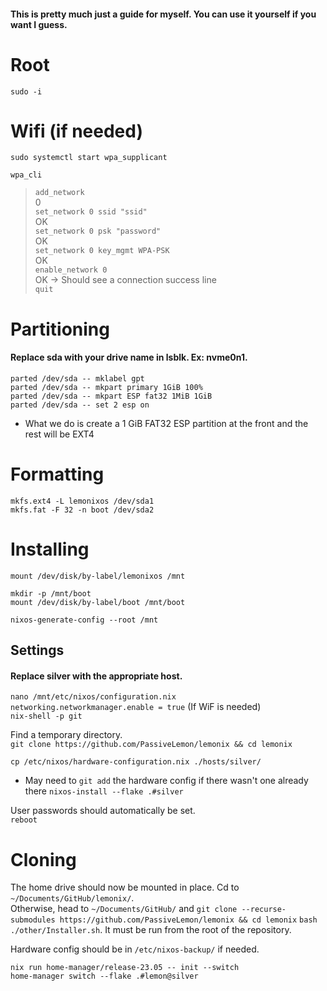 #### This is pretty much just a guide for myself. You can use it yourself if you want I guess. </br>
# Root </br>
`sudo -i` </br>

# Wifi (if needed) </br>
`sudo systemctl start wpa_supplicant` </br>

`wpa_cli` </br>

> `add_network` </br>
0 </br>
> `set_network 0 ssid "ssid"` </br>
OK </br>
> `set_network 0 psk "password"` </br>
OK </br>
> `set_network 0 key_mgmt WPA-PSK` </br>
OK </br>
> `enable_network 0` </br>
OK -> Should see a connection success line </br>
> `quit` </br>

# Partitioning </br>
#### Replace sda with your drive name in lsblk. Ex: nvme0n1. </br>

`parted /dev/sda -- mklabel gpt` </br>
`parted /dev/sda -- mkpart primary 1GiB 100%` </br>
`parted /dev/sda -- mkpart ESP fat32 1MiB 1GiB` </br>
`parted /dev/sda -- set 2 esp on` </br>
- What we do is create a 1 GiB FAT32 ESP partition at the front and the rest will be EXT4

# Formatting
`mkfs.ext4 -L lemonixos /dev/sda1` </br>
`mkfs.fat -F 32 -n boot /dev/sda2` </br>

# Installing </br>
`mount /dev/disk/by-label/lemonixos /mnt` </br>

`mkdir -p /mnt/boot` </br>
`mount /dev/disk/by-label/boot /mnt/boot` </br>

`nixos-generate-config --root /mnt` </br>

## Settings </br>
#### Replace silver with the appropriate host. </br>
`nano /mnt/etc/nixos/configuration.nix` </br>
`networking.networkmanager.enable = true` (If WiF is needed) </br>
`nix-shell -p git` </br>

Find a temporary directory. </br>
`git clone https://github.com/PassiveLemon/lemonix && cd lemonix` </br>

`cp /etc/nixos/hardware-configuration.nix ./hosts/silver/` </br>
- May need to `git add` the hardware config if there wasn't one already there
`nixos-install --flake .#silver` </br>

User passwords should automatically be set. </br>
`reboot` </br>

# Cloning </br>
The home drive should now be mounted in place. Cd to `~/Documents/GitHub/lemonix/`. </br>
Otherwise, head to `~/Documents/GitHub/` and `git clone --recurse-submodules https://github.com/PassiveLemon/lemonix && cd lemonix`
`bash ./other/Installer.sh`. It must be run from the root of the repository. </br>

Hardware config should be in `/etc/nixos-backup/` if needed. </br>

`nix run home-manager/release-23.05 -- init --switch` </br>
`home-manager switch --flake .#lemon@silver` </br>
